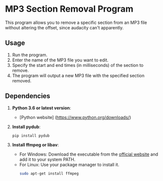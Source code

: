 
# MP3 Section Removal Program

This program allows you to remove a specific section from an MP3 file without altering the offset, since audacity can't apparently.

## Usage

1. Run the program.
2. Enter the name of the MP3 file you want to edit.
3. Specify the start and end times (in milliseconds) of the section to remove.
4. The program will output a new MP3 file with the specified section removed.


## Dependencies

1. **Python 3.6 or latest version**:
   - [Python website] (https://www.python.org/downloads/)

2. **Install pydub**:
   ```bash
   pip install pydub
   ```

3. **Install ffmpeg or libav**:
   - For Windows: Download the executable from the [official website](https://ffmpeg.org/download.html) and add it to your system PATH.
   - For Linux: Use your package manager to install it.
     ```bash
     sudo apt-get install ffmpeg
     ```